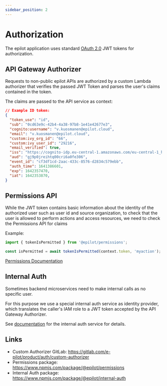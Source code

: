```yaml
---
sidebar_position: 2
---
```


# Authorization

The epilot application uses standard [OAuth 2.0](https://oauth.net/2/) JWT tokens for authorization.

## API Gateway Authorizer

Requests to non-public epilot APIs are authorized by a custom Lambda authorizer that verifies the passed JWT Token and parses the user's claims contained in the token.

The claims are passed to the API service as context:

```json
// Example ID token:
{
  "token_use": "id",
  "sub": "0cd63e9c-42b4-4a38-97b8-1e41e42677e3",
  "cognito:username": "v.kuosmanen@epilot.cloud",
  "email": "v.kuosmanen@epilot.cloud",
  "custom:ivy_org_id": "66",
  "custom:ivy_user_id": "29216",
  "email_verified": true,
  "iss": "https://cognito-idp.eu-central-1.amazonaws.com/eu-central-1_hhz2uIClH",
  "aud": "gj9p0jreihtq00cri6a0fe306",
  "event_id": "cf3df1cd-2aac-433c-8576-d2834c579ebb",
  "auth_time": 1641386601,
  "exp": 1642357470,
  "iat": 1642353870,
}
```

## Permissions API

While the JWT token contains basic information about the identity of the authorized user such as user id and source organization, to check that the user is allowed to perform actions and access resources, we need to check the Permissions API for claims

Example:
```js
import { tokenIsPermitted } from '@epilot/permissions';

const isPermitted = await tokenIsPermitted(context.token, 'myaction');
```

[Permissions Documentation](/docs/auth/permissions)

## Internal Auth

Sometimes backend microservices need to make internal calls as no specific user.

For this purpose we use a special internal auth service as identity provider, which translates the caller's IAM role to a JWT token accepted by the API Gateway Authorizer.

See [documentation](/docs/auth/internal-auth) for the internal auth service for details.

## Links

- Custom Authorizer GitLab:
https://gitlab.com/e-pilot/product/auth/custom-authorizer
- Permissions package: https://www.npmjs.com/package/@epilot/permissions
- Internal Auth package: https://www.npmjs.com/package/@epilot/internal-auth
